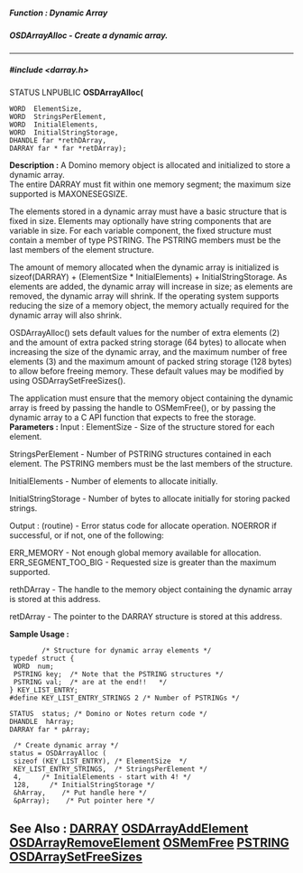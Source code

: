 ##### Function : Dynamic Array
##### OSDArrayAlloc - Create a dynamic array.
---
##### #include <darray.h>
STATUS LNPUBLIC **OSDArrayAlloc(**

	WORD  ElementSize,
	WORD  StringsPerElement,
	WORD  InitialElements,
	WORD  InitialStringStorage,
	DHANDLE far *rethDArray,
	DARRAY far * far *retDArray);
**Description :**
A Domino memory object is allocated and initialized to store a dynamic array.  
The entire DARRAY must fit within one memory segment;  the maximum size 
supported is MAXONESEGSIZE.

The elements stored in a dynamic array must have a basic structure that is 
fixed in size.  Elements may optionally have string components that are 
variable in size.  For each variable component, the fixed structure must 
contain a member of type PSTRING.  The PSTRING members must be the last members 
of the element structure.

The amount of memory allocated when the dynamic array is initialized is 
sizeof(DARRAY) + (ElementSize * InitialElements) + InitialStringStorage.  As 
elements are added, the dynamic array will increase in size;  as elements are 
removed, the dynamic array will shrink.  If the operating system supports 
reducing the size of a memory object, the memory actually required for the 
dynamic array will also shrink.

OSDArrayAlloc() sets default values for the number of extra elements (2) and 
the amount of extra packed string storage (64 bytes) to allocate when 
increasing the size of the dynamic array, and the maximum number of free 
elements (3) and the maximum amount of packed string storage (128 bytes) to 
allow before freeing memory.  These default values may be modified by using 
OSDArraySetFreeSizes().

The application must ensure that the memory object containing the dynamic array 
is freed by passing the handle to OSMemFree(), or by passing the dynamic array 
to a C API function that expects to free the storage.
**Parameters :**
Input :
ElementSize  -  Size of the structure stored for each element.

StringsPerElement  -  Number of PSTRING structures contained in each element.  The PSTRING members must be the last members of the structure.

InitialElements  -  Number of elements to allocate initially.

InitialStringStorage  -  Number of bytes to allocate initially for storing packed strings.

Output :
(routine)  -  Error status code for allocate operation.  NOERROR if successful, or if not, one of the following:

ERR_MEMORY - Not enough global memory available for allocation.
ERR_SEGMENT_TOO_BIG - Requested size is greater than the maximum supported.


rethDArray  -  The handle to the memory object containing the dynamic array is stored at this address.

retDArray  -  The pointer to the DARRAY structure is stored at this address.

**Sample Usage :**
```
		/* Structure for dynamic array elements */
typedef struct {
 WORD  num;
 PSTRING key;  /* Note that the PSTRING structures */
 PSTRING val;  /* are at the end!!   */
} KEY_LIST_ENTRY;
#define KEY_LIST_ENTRY_STRINGS 2 /* Number of PSTRINGs */

STATUS  status; /* Domino or Notes return code */
DHANDLE  hArray;
DARRAY far * pArray;
	
 /* Create dynamic array */
status = OSDArrayAlloc (
 sizeof (KEY_LIST_ENTRY), /* ElementSize  */
 KEY_LIST_ENTRY_STRINGS,  /* StringsPerElement */
 4,     /* InitialElements - start with 4! */
 128,     /* InitialStringStorage */
 &hArray,    /* Put handle here */
 &pArray);    /* Put pointer here */

```
**See Also :**
[DARRAY](D:/md_files/DARRAY.md)
[OSDArrayAddElement](D:/md_files/OSDArrayAddElement.md)
[OSDArrayRemoveElement](D:/md_files/OSDArrayRemoveElement.md)
[OSMemFree](D:/md_files/OSMemFree.md)
[PSTRING](D:/md_files/PSTRING.md)
[OSDArraySetFreeSizes](D:/md_files/OSDArraySetFreeSizes.md)
---
